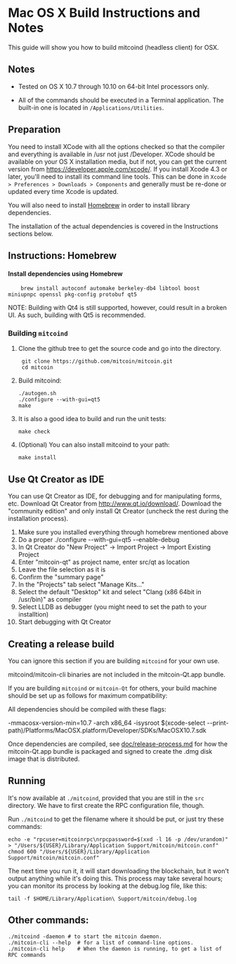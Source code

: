 Mac OS X Build Instructions and Notes
====================================
This guide will show you how to build mitcoind (headless client) for OSX.

Notes
-----

* Tested on OS X 10.7 through 10.10 on 64-bit Intel processors only.

* All of the commands should be executed in a Terminal application. The
built-in one is located in `/Applications/Utilities`.

Preparation
-----------

You need to install XCode with all the options checked so that the compiler
and everything is available in /usr not just /Developer. XCode should be
available on your OS X installation media, but if not, you can get the
current version from https://developer.apple.com/xcode/. If you install
Xcode 4.3 or later, you'll need to install its command line tools. This can
be done in `Xcode > Preferences > Downloads > Components` and generally must
be re-done or updated every time Xcode is updated.

You will also need to install [Homebrew](http://brew.sh) in order to install library
dependencies.

The installation of the actual dependencies is covered in the Instructions
sections below.

Instructions: Homebrew
----------------------

#### Install dependencies using Homebrew

        brew install autoconf automake berkeley-db4 libtool boost miniupnpc openssl pkg-config protobuf qt5

NOTE: Building with Qt4 is still supported, however, could result in a broken UI. As such, building with Qt5 is recommended.

### Building `mitcoind`

1. Clone the github tree to get the source code and go into the directory.

        git clone https://github.com/mitcoin/mitcoin.git
        cd mitcoin

2.  Build mitcoind:

        ./autogen.sh
        ./configure --with-gui=qt5
        make

3.  It is also a good idea to build and run the unit tests:

        make check

4.  (Optional) You can also install mitcoind to your path:

        make install

Use Qt Creator as IDE
------------------------
You can use Qt Creator as IDE, for debugging and for manipulating forms, etc.
Download Qt Creator from http://www.qt.io/download/. Download the "community edition" and only install Qt Creator (uncheck the rest during the installation process).

1. Make sure you installed everything through homebrew mentioned above 
2. Do a proper ./configure --with-gui=qt5 --enable-debug
3. In Qt Creator do "New Project" -> Import Project -> Import Existing Project
4. Enter "mitcoin-qt" as project name, enter src/qt as location
5. Leave the file selection as it is
6. Confirm the "summary page"
7. In the "Projects" tab select "Manage Kits..."
8. Select the default "Desktop" kit and select "Clang (x86 64bit in /usr/bin)" as compiler
9. Select LLDB as debugger (you might need to set the path to your installtion)
10. Start debugging with Qt Creator

Creating a release build
------------------------
You can ignore this section if you are building `mitcoind` for your own use.

mitcoind/mitcoin-cli binaries are not included in the mitcoin-Qt.app bundle.

If you are building `mitcoind` or `mitcoin-Qt` for others, your build machine should be set up
as follows for maximum compatibility:

All dependencies should be compiled with these flags:

 -mmacosx-version-min=10.7
 -arch x86_64
 -isysroot $(xcode-select --print-path)/Platforms/MacOSX.platform/Developer/SDKs/MacOSX10.7.sdk

Once dependencies are compiled, see [doc/release-process.md](release-process.md) for how the mitcoin-Qt.app
bundle is packaged and signed to create the .dmg disk image that is distributed.

Running
-------

It's now available at `./mitcoind`, provided that you are still in the `src`
directory. We have to first create the RPC configuration file, though.

Run `./mitcoind` to get the filename where it should be put, or just try these
commands:

    echo -e "rpcuser=mitcoinrpc\nrpcpassword=$(xxd -l 16 -p /dev/urandom)" > "/Users/${USER}/Library/Application Support/mitcoin/mitcoin.conf"
    chmod 600 "/Users/${USER}/Library/Application Support/mitcoin/mitcoin.conf"

The next time you run it, it will start downloading the blockchain, but it won't
output anything while it's doing this. This process may take several hours;
you can monitor its process by looking at the debug.log file, like this:

    tail -f $HOME/Library/Application\ Support/mitcoin/debug.log

Other commands:
-------

    ./mitcoind -daemon # to start the mitcoin daemon.
    ./mitcoin-cli --help  # for a list of command-line options.
    ./mitcoin-cli help    # When the daemon is running, to get a list of RPC commands
